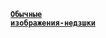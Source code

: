 <code>[**Обычные изображения-недзшки**](https://drive.google.com/drive/folders/1YZSVo2ZvDdUQdgPswWFw4XB6GTUIl_6i?usp=sharing)</code>
